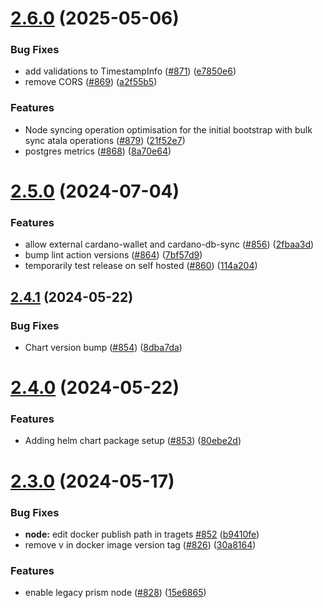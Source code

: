 # [2.6.0](https://github.com/input-output-hk/atala-prism/compare/v2.5.0...v2.6.0) (2025-05-06)


### Bug Fixes

* add validations to TimestampInfo ([#871](https://github.com/input-output-hk/atala-prism/issues/871)) ([e7850e6](https://github.com/input-output-hk/atala-prism/commit/e7850e6d17f8d61a445f6d9390a18c54837685a5))
* remove CORS ([#869](https://github.com/input-output-hk/atala-prism/issues/869)) ([a2f55b5](https://github.com/input-output-hk/atala-prism/commit/a2f55b599c10433be4309a051ea41df3a83da61a))


### Features

* Node  syncing operation optimisation for the initial bootstrap with bulk sync atala operations ([#879](https://github.com/input-output-hk/atala-prism/issues/879)) ([21f52e7](https://github.com/input-output-hk/atala-prism/commit/21f52e7d377a0cbee17b99a098c4e130205005e3))
* postgres metrics ([#868](https://github.com/input-output-hk/atala-prism/issues/868)) ([8a70e64](https://github.com/input-output-hk/atala-prism/commit/8a70e64d95177d8041c9aaa20b11774c8261cabb))

# [2.5.0](https://github.com/input-output-hk/atala-prism/compare/v2.4.1...v2.5.0) (2024-07-04)


### Features

* allow external cardano-wallet and cardano-db-sync ([#856](https://github.com/input-output-hk/atala-prism/issues/856)) ([2fbaa3d](https://github.com/input-output-hk/atala-prism/commit/2fbaa3d133318bfe80107e5104b0630bcf750bb5))
* bump lint action versions ([#864](https://github.com/input-output-hk/atala-prism/issues/864)) ([7bf57d9](https://github.com/input-output-hk/atala-prism/commit/7bf57d990ba8e321b75a3e1997e8280fa626ba1c))
* temporarily test release on self hosted ([#860](https://github.com/input-output-hk/atala-prism/issues/860)) ([114a204](https://github.com/input-output-hk/atala-prism/commit/114a2043d9d5a6bfbbbeb8fe4c826e8cd431f503))

## [2.4.1](https://github.com/input-output-hk/atala-prism/compare/v2.4.0...v2.4.1) (2024-05-22)


### Bug Fixes

* Chart version bump ([#854](https://github.com/input-output-hk/atala-prism/issues/854)) ([8dba7da](https://github.com/input-output-hk/atala-prism/commit/8dba7da9f379df6dacc27a26bd5eb66e35d3c359))

# [2.4.0](https://github.com/input-output-hk/atala-prism/compare/v2.3.0...v2.4.0) (2024-05-22)


### Features

* Adding helm chart package setup ([#853](https://github.com/input-output-hk/atala-prism/issues/853)) ([80ebe2d](https://github.com/input-output-hk/atala-prism/commit/80ebe2d55ba24c56103bd8a6b5e0af1b8788fafa))

# [2.3.0](https://github.com/input-output-hk/atala-prism/compare/v2.2.1...v2.3.0) (2024-05-17)


### Bug Fixes

* **node:** edit docker publish path in tragets [#852](https://github.com/input-output-hk/atala-prism/issues/852) ([b9410fe](https://github.com/input-output-hk/atala-prism/commit/b9410fe7c7944b4131cc0ab39bfbae48cc7f298a))
* remove v in docker image version tag ([#826](https://github.com/input-output-hk/atala-prism/issues/826)) ([30a8164](https://github.com/input-output-hk/atala-prism/commit/30a81645fcea9623053d3a72286596dbf45325a0))


### Features

* enable legacy prism node ([#828](https://github.com/input-output-hk/atala-prism/issues/828)) ([15e6865](https://github.com/input-output-hk/atala-prism/commit/15e68657b5779b3d53812051adac2908f4a791c1))
